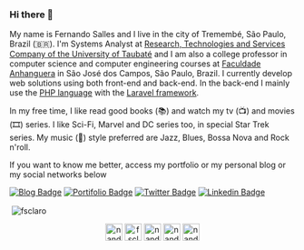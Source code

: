 ### Hi there 👋

My name is Fernando Salles and I live in the city of Tremembé, São Paulo, Brazil (🇧🇷). I'm Systems Analyst at [Research, Technologies and Services Company of the University of Taubaté](https://www.epts.com.br) and I am also a college professor in computer science and computer engineering courses at [Faculdade Anhanguera](https://www.anhanguera.com) in São José dos Campos, São Paulo, Brazil. I currently develop web solutions using both front-end and back-end. In the back-end I mainly use the [PHP language](https://www.php.net) with the [Laravel framework](https://www.laravel.com). 

In my free time, I like read good books (📚) and watch my tv (📺) and movies (🎞️) series. I like Sci-Fi, Marvel and DC series too, in special Star Trek series. My music (🎵) style preferred are Jazz, Blues, Bossa Nova and Rock n'roll.

If you want to know me better, access my portfolio or my personal blog or my social networks below

[![Blog Badge](https://img.shields.io/badge/Blog-Studio-blue)](https://studio.nandosalles.com.br)
[![Portifolio Badge](https://img.shields.io/badge/Portfolio-My%20Digital%20Home-green)](https://www.nandosalles.com.br)
[![Twitter Badge](https://img.shields.io/badge/-Twitter-1ca0f1?style=flat-square&labelColor=1ca0f1&logo=twitter&logoColor=white&link=https://twitter.com/fsclaro)](https://twitter.com/fsclaro)
[![Linkedin Badge](https://img.shields.io/badge/-LinkedIn-blue?style=flat-square&logo=Linkedin&logoColor=white&link=https://www.linkedin.com/in/nandosalles/)](https://www.linkedin.com/in/nandosalles/)


<p>&nbsp;<img align="center" src="https://github-readme-stats.vercel.app/api?username=fsclaro&show_icons=true" alt="fsclaro" /></p>

<p align="center"> 
<a href="https://twitter.com/nandosalles" target="blank"><img align="center" src="https://cdn.jsdelivr.net/npm/simple-icons@3.0.1/icons/twitter.svg" alt="nandosalles" height="30" width="30" /></a>
<a href="https://linkedin.com/in/fsclaro" target="blank"><img align="center" src="https://cdn.jsdelivr.net/npm/simple-icons@3.0.1/icons/linkedin.svg" alt="fsclaro" height="30" width="30" /></a>
<a href="https://fb.com/nandosallesbr" target="blank"><img align="center" src="https://cdn.jsdelivr.net/npm/simple-icons@3.0.1/icons/facebook.svg" alt="nandosallesbr" height="30" width="30" /></a>
<a href="https://instagram.com/nandosalles" target="blank"><img align="center" src="https://cdn.jsdelivr.net/npm/simple-icons@3.0.1/icons/instagram.svg" alt="nandosalles" height="30" width="30" /></a>
<a href="https://medium.com/nandosalles" target="blank"><img align="center" src="https://cdn.jsdelivr.net/npm/simple-icons@3.0.1/icons/medium.svg" alt="nandosalles" height="30" width="30" /></a>
</p>
